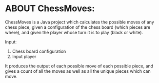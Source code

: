 ABOUT ChessMoves:
====================

ChessMoves is a Java project which calculates the possible moves of any chess piece, given a configuration of the chess board (which pieces are where), and given the player whose turn it is to play (black or white).

Input:
1. Chess board configuration
2. Input player

It produces the output of each possible move of each possible piece, and gives a count of all the moves as well as all the unique pieces which can move.